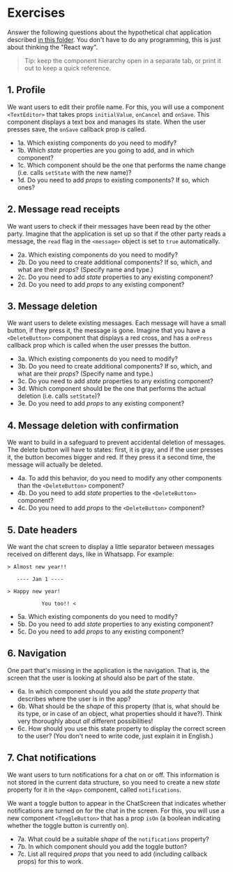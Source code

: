 # Exercises

Answer the following questions about the hypothetical chat application described [in this folder](.). You don't have to do any programming, this is just about thinking the "React way".

> Tip: keep the component hierarchy open in a separate tab, or print it out to keep a quick reference.

## 1. Profile

We want users to edit their profile name. For this, you will use a component `<TextEditor>` that takes props `initialValue`, `onCancel` and `onSave`. This component displays a text box and manages its state. When the user presses save, the `onSave` callback prop is called.

- 1a. Which existing components do you need to modify?
- 1b. Which *state* properties are you going to add, and in which component?
- 1c. Which component should be the one that performs the name change (i.e. calls `setState` with the new name)?
- 1d. Do you need to add *props* to existing components? If so, which ones?

## 2. Message read receipts

We want users to check if their messages have been read by the other party. Imagine that the application is set up so that if the other party reads a message, the `read` flag in the `<message>` object is set to `true` automatically.

- 2a. Which existing components do you need to modify?
- 2b. Do you need to create additional components? If so, which, and what are their *props*? (Specify name and type.)
- 2c. Do you need to add *state* properties to any existing component?
- 2d. Do you need to add *props* to any existing component?

## 3. Message deletion

We want users to delete existing messages. Each message will have a small button, if they press it, the message is gone. Imagine that you have a `<DeleteButton>` component that displays a red cross, and has a `onPress` callback prop which is called when the user presses the button.

- 3a. Which existing components do you need to modify?
- 3b. Do you need to create additional components? If so, which, and what are their *props*? (Specify name and type.)
- 3c. Do you need to add *state* properties to any existing component?
- 3d. Which component should be the one that performs the actual deletion (i.e. calls `setState`)?
- 3e. Do you need to add *props* to any existing component?

## 4. Message deletion with confirmation

We want to build in a safeguard to prevent accidental deletion of messages. The delete button will have to states: first, it is gray, and if the user presses it, the button becomes bigger and red. If they press it a second time, the message will actually be deleted.

- 4a. To add this behavior, do you need to modify any other components than the `<DeleteButton>` component?
- 4b. Do you need to add *state* properties to the `<DeleteButton>` component?
- 4c. Do you need to add *props* to the `<DeleteButton>` component?

## 5. Date headers

We want the chat screen to display a little separator between messages received on different days, like in Whatsapp. For example:

```
> Almost new year!!

   ---- Jan 1 ----
   
> Happy new year!

           You too!! <
```

- 5a. Which existing components do you need to modify?
- 5b. Do you need to add *state* properties to any existing component?
- 5c. Do you need to add *props* to any existing component?

## 6. Navigation

One part that's missing in the application is the navigation. That is, the screen that the user is looking at should also be part of the state.

- 6a. In which component should you add the *state property* that describes where the user is in the app?
- 6b. What should be the *shape* of this property (that is, what should be its type, or in case of an object, what properties should it have?). Think very thoroughly about *all* different possibilities!
- 6c. How should you use this state property to display the correct screen to the user? (You don't need to write code, just explain it in English.)

## 7. Chat notifications

We want users to turn notifications for a chat on or off. This information is not stored in the current data structure, so you need to create a new *state* property for it in the `<App>` component, called `notifications`.

We want a toggle button to appear in the ChatScreen that indicates whether notifications are turned on for the chat in the screen. For this, you will use a new component `<ToggleButton>` that has a prop `isOn` (a boolean indicating whether the toggle button is currently on).

- 7a. What could be a suitable *shape* of the `notifications` property?
- 7b. In which component should you add the toggle button?
- 7c. List all required *props* that you need to add (including callback props) for this to work.
